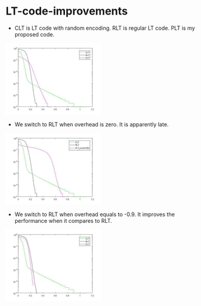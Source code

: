 # LT-code-improvements

+ CLT is LT code with random encoding. RLT is regular LT code. PLT is my proposed code. 
<img src="figures/regular.png" width="50%" height="50%" />

+ We switch to RLT when overhead is zero. It is apparently late.
<img src="figures/1.png" width="50%" height="50%" />

+ We switch to RLT when overhead equals to -0.9. It improves the performance when it compares to RLT.
<img src="figures/0.1.png" width="50%" height="50%" />
